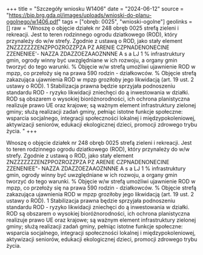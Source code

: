 +++
title = "Szczegóły wniosku W1406"
date = "2024-06-12"
source = "https://bip.brg.gda.pl/images/uploads/wnioski-do-planu-ogolnego/w1406.pdf"
tags = ["obręb: 0025", "wnioski-ogolne"]
geolinks = []
raw = "Wnoszę o objęcie działek nr 248 obręb 0025 strefą zieleni i rekreacji. Jest to teren rodzinnego ogrodu dziatkowego (ROD), który przynależy do w/w strefy. Zgodnie z ustawą o ROD, jako stały element ZNZZZZZZZENZPPOZROZZPZA PZ ARENIE CZPNADENONECINE ZZENENIEE'- NAZZA ZDAZZOEZAAOZNNNE A s a  LJ 1 % infrastruktury gmin, ogrody winny być uwzględniane w ich rozwoju, a organy gmin tworzyć do tego warunki. % Objęcie w/w strefą umożliwi ujawnienie ROD w mpzp, co przełoży się na prawa 590 rodzin - działkowców. % Objęcie strefą zakazująca ujawnienia ROD w mpzp groziłoby jego likwidacją (art. 19 ust. 2 ustawy o ROD). 1 Stabilizacja prawna będzie sprzyjała podnoszeniu standardu ROD - ryzyko likwidacji zniechęci do ą  inwestowania w działki. ROD są obszarem o wysokiej bioróżnorodności, ich ochrona planistyczna realizuje prawo UE oraz krajowe; są ważnym element infrastruktury zielonej gminy; służą realizacji zadań gminy, pełniąc istotne funkcje społeczne: wsparcia socjalnego, integracji społeczności lokalnej i międzypokoleniowej, aktywizacji seniorów, edukacji ekologicznej dzieci, promocji zdrowego trybu życia. "
+++

Wnoszę o objęcie działek nr 248 obręb 0025 strefą zieleni i rekreacji. Jest to teren rodzinnego
ogrodu dziatkowego (ROD), który przynależy do w/w strefy. Zgodnie z ustawą o ROD, jako stały element
ZNZZZZZZZENZPPOZROZZPZA PZ ARENIE CZPNADENONECINE ZZENENIEE"- NAZZA ZDAZZOEZAAOZNNNE A
s a 
LJ 1 %
infrastruktury gmin, ogrody winny być uwzględniane w ich rozwoju, a organy gmin tworzyć do tego warunki. %
Objęcie w/w strefą umożliwi ujawnienie ROD w mpzp, co przełoży się na prawa 590 rodzin - działkowców. %
Objęcie strefą zakazująca ujawnienia ROD w mpzp groziłoby jego likwidacją (art. 19 ust. 2 ustawy o ROD). 1
Stabilizacja prawna będzie sprzyjała podnoszeniu standardu ROD - ryzyko likwidacji zniechęci do ą 
inwestowania w działki. ROD są obszarem o wysokiej bioróżnorodności, ich ochrona planistyczna realizuje
prawo UE oraz krajowe; są ważnym element infrastruktury zielonej gminy; służą realizacji zadań gminy,
pełniąc istotne funkcje społeczne: wsparcia socjalnego, integracji społeczności lokalnej i międzypokoleniowej,
aktywizacji seniorów, edukacji ekologicznej dzieci, promocji zdrowego trybu życia.



